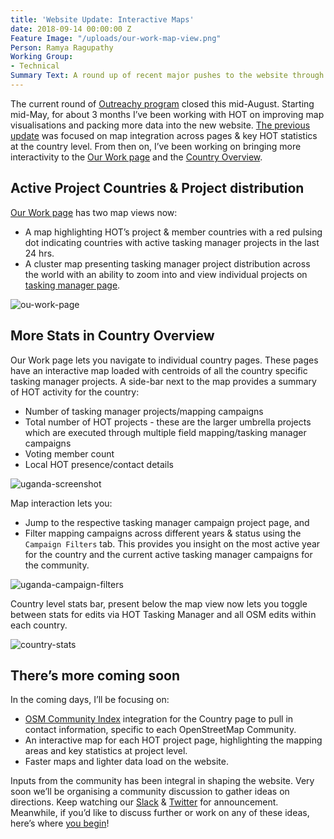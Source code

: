 ```yaml
---
title: 'Website Update: Interactive Maps'
date: 2018-09-14 00:00:00 Z
Feature Image: "/uploads/our-work-map-view.png"
Person: Ramya Ragupathy
Working Group:
- Technical
Summary Text: A round up of recent major pushes to the website through Outreachy.
---
```


The current round of [Outreachy program](https://www.hotosm.org/updates/welcoming-summer-work-on-open-source-tools-through-outreachy-and-google-summer-of-code/) closed this mid-August. Starting mid-May, for about 3 months I’ve been working with HOT on improving map visualisations and packing more data into the new website. [The previous update](https://www.hotosm.org/updates/powering-our-maps-with-data/) was focused on map integration across pages & key HOT statistics at the country level. From then on, I’ve been working on bringing more interactivity to the [Our Work page](https://www.hotosm.org/our-work) and the [Country Overview](https://www.hotosm.org/where-we-work/uganda/).  


## Active Project Countries & Project distribution

[Our Work page](https://www.hotosm.org/our-work) has two map views now:


- A map highlighting HOT’s project & member countries with a red pulsing dot indicating countries with active tasking manager projects in the last 24 hrs.
- A cluster map presenting tasking manager project distribution across the world with an ability to zoom into and view individual projects on [tasking manager page](http://tasks.hotosm.org).


![ou-work-page](https://d2mxuefqeaa7sj.cloudfront.net/s_39F3C0903840B3812C9E8B2BBB1A07BB5BF51CB7140E96FE99950467588D46E3_1536913037411_our-work.gif)

## More Stats in Country Overview

Our Work page lets you navigate to individual country pages. These pages have an interactive map loaded with centroids of all the country specific tasking manager projects. A side-bar next to the map provides a summary of HOT activity for the country: 


- Number of tasking manager projects/mapping campaigns 
- Total number of HOT projects - these are the larger umbrella projects which are executed through multiple field mapping/tasking manager campaigns 
- Voting member count
- Local HOT presence/contact details


![uganda-screenshot](https://d2mxuefqeaa7sj.cloudfront.net/s_39F3C0903840B3812C9E8B2BBB1A07BB5BF51CB7140E96FE99950467588D46E3_1536913248235_image.png)


Map interaction lets you:

  - Jump to the respective tasking manager campaign project page, and
  - Filter mapping campaigns across different years & status using the `Campaign Filters` tab. This provides you insight on the most active year for the country and the current active tasking manager campaigns for the community.


![uganda-campaign-filters](https://d2mxuefqeaa7sj.cloudfront.net/s_39F3C0903840B3812C9E8B2BBB1A07BB5BF51CB7140E96FE99950467588D46E3_1536913553892_country-filters.gif)


Country level stats bar, present below the map view now lets you toggle between stats for edits via HOT Tasking Manager and all OSM edits within each country.


![country-stats](https://d2mxuefqeaa7sj.cloudfront.net/s_39F3C0903840B3812C9E8B2BBB1A07BB5BF51CB7140E96FE99950467588D46E3_1536913381234_country-stats.gif)

## There’s more coming soon

In the coming days, I’ll be focusing on:

  - [OSM Community Index](https://github.com/osmlab/osm-community-index) integration for the Country page to pull in contact information, specific to each OpenStreetMap Community.
  - An interactive map for each HOT project page, highlighting the mapping areas and key statistics at project level.
  - Faster maps and lighter data load on the website.

Inputs from the community has been integral in shaping the website.  Very soon we’ll be organising a community discussion to gather ideas on directions. Keep watching our [Slack](http://hotosm.slack.com) & [Twitter](https://twitter.com/hotosm) for announcement. Meanwhile, if you’d like to discuss further or work on any of these ideas, here’s where [you begin](https://github.com/hotosm/hotosm-website/issues)! 





